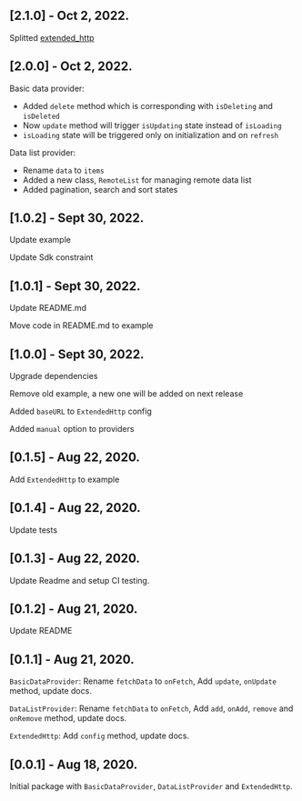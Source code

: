 ## [2.1.0] - Oct 2, 2022.

Splitted [extended_http](https://pub.dev/packages/extended_http)

## [2.0.0] - Oct 2, 2022.

Basic data provider:

- Added `delete` method which is corresponding with `isDeleting` and `isDeleted`
- Now `update` method will trigger `isUpdating` state instead of `isLoading`
- `isLoading` state will be triggered only on initialization and on `refresh`

Data list provider:

- Rename `data` to `items`
- Added a new class, `RemoteList` for managing remote data list
- Added pagination, search and sort states

## [1.0.2] - Sept 30, 2022.

Update example

Update Sdk constraint

## [1.0.1] - Sept 30, 2022.

Update README.md

Move code in README.md to example

## [1.0.0] - Sept 30, 2022.

Upgrade dependencies

Remove old example, a new one will be added on next release

Added `baseURL` to `ExtendedHttp` config

Added `manual` option to providers

## [0.1.5] - Aug 22, 2020.

Add `ExtendedHttp` to example

## [0.1.4] - Aug 22, 2020.

Update tests

## [0.1.3] - Aug 22, 2020.

Update Readme and setup CI testing.

## [0.1.2] - Aug 21, 2020.

Update README

## [0.1.1] - Aug 21, 2020.

`BasicDataProvider`: Rename `fetchData` to `onFetch`, Add `update`, `onUpdate` method, update docs.

`DataListProvider`: Rename `fetchData` to `onFetch`, Add `add`, `onAdd`, `remove` and `onRemove` method, update docs.

`ExtendedHttp`: Add `config` method, update docs.

## [0.0.1] - Aug 18, 2020.

Initial package with `BasicDataProvider`, `DataListProvider` and `ExtendedHttp`.
